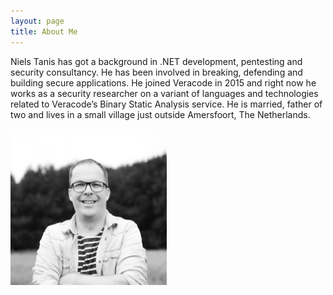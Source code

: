 ```yaml
---
layout: page
title: About Me
---
```


Niels Tanis has got a background in .NET development, pentesting and security consultancy. He has been involved in breaking, defending and building secure applications. He joined Veracode in 2015 and right now he works as a security researcher on a variant of languages and technologies related to Veracode’s Binary Static Analysis service. He is married, father of two and lives in a small village just outside Amersfoort, The Netherlands.

<img height="250px" width="250px" src="/public/niels-zw.png"/>
